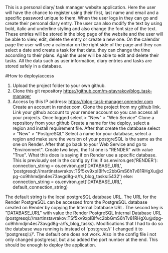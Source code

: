 This is a personal diary/ task manager website application. Here the user will have the chance to register using their first, last name and email and a specific password unique to them. When the user logs in they can go and create their personal diary entry. The user can also modify the text by using bold, italic and underline styling and also change the font size of the text. These entries will be stored in the blog page of the website and the user will be able to view, edit, delete the entry or create a new one. On the calendar page the user will see a calendar on the right side of the page and they can select a date and create a task for that date. they can change the time according to their plans. Again the user will be able to edit and delete their tasks. All the data such as user information, diary entries and tasks are stored safely in a database. 

#How to deploy/access
1. Upload the project folder to your own github.
2. Clone this git repository https://github.com/m-stavrakov/blog_task-manager
3. Access by this IP address: https://blog-task-manager.onrender.com
Create an account in render.com.
Clone the project from my github link.
Link your github account to your render account so you can access all your projects.
Once logged select > "New" > "Web Service"
Clone a repository from your github
Create a name for the deploy, select a region and install requirement file.
After that create the database select > "New" > "PostgreSQL"
Select a name for your database, select a region and make sure the version of your postgreSQL is the same as the one on Render.
After that go back to your Web Service and go to "Environment". Create two keys, the 1st one is "RENDER" with value "True". What this does is saying if on Render use a specific database. This is previously set in the config.py file: 
if os.environ.get('RENDER'):
    connection_string = os.environ.get('DATABASE_URL', 'postgresql://martinstavrakov:TSf5xv9xpIBIfvc2bbGmS6hTv81RHgXu@dpg-co9hhmdjm4es73avgd8g-a/fs_blog_tasks:5432')
else:
    connection_string = os.environ.get('DATABASE_URL', default_connection_string)

The default string is the local postgreSQL database URL. The URL for the Render PostgreSQL can be accessed from the PostgreSQL database created on Render by copying the Internal Database URL.
The second key is "DATABASE_URL" with value the Render PostgreSQL Internal Database URL (postgresql://martinstavrakov:TSf5xv9xpIBIfvc2bbGmS6hTv81RHgXu@dpg-co9hhmdjm4es73avgd8g-a/fs_blog_tasks).
Modifications that I had to do so the database was running is instead of 'postgres://' I changed it to 'postgresql://'. The default one does not work. Also in the config file i not only changed postgresql, but also added the port number at the end.
This should be enough to deploy the application.
